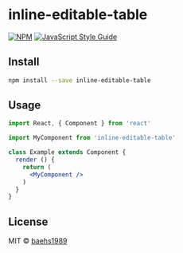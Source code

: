 # inline-editable-table

> 

[![NPM](https://img.shields.io/npm/v/inline-editable-table.svg)](https://www.npmjs.com/package/inline-editable-table) [![JavaScript Style Guide](https://img.shields.io/badge/code_style-standard-brightgreen.svg)](https://standardjs.com)

## Install

```bash
npm install --save inline-editable-table
```

## Usage

```jsx
import React, { Component } from 'react'

import MyComponent from 'inline-editable-table'

class Example extends Component {
  render () {
    return (
      <MyComponent />
    )
  }
}
```

## License

MIT © [baehs1989](https://github.com/baehs1989)
